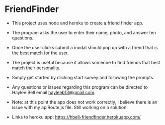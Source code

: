 # FriendFinder

* This project uses node and heroku to create a friend finder app.
* The program asks the user to enter their name, photo, and answer ten questions.
* Once the user clicks submit a modal should pop up with a friend that is the best match for the user.
* The project is useful because it allows someone to find friends that best match their personality. 
* Simply get started by clicking start survey and following the prompts.
* Any questions or issues regarding this program can be directed to Haylee Bell email hayleeb13@gmail.com.
* Note: at this point the app does not work correctly, I believe there is an issue with my apiRoute.js file. Still working on a solution.

* Links to heroku app:
https://hbell-friendfinder.herokuapp.com/